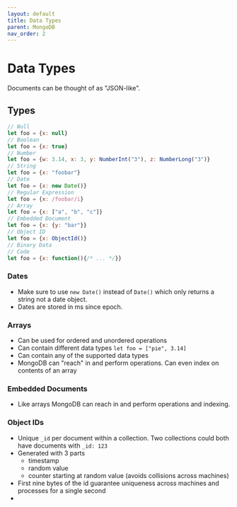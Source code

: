 ```yaml
---
layout: default 
title: Data Types 
parent: MongoDB 
nav_order: 2
---
```


# Data Types

Documents can be thought of as "JSON-like".

## Types

```javascript
// Null
let foo = {x: null}
// Boolean
let foo = {x: true}
// Number
let foo = {w: 3.14, x: 3, y: NumberInt("3"), z: NumberLong("3")}
// String
let foo = {x: "foobar"}
// Date
let foo = {x: new Date()}
// Regular Expression
let foo = {x: /foobar/i}
// Array
let foo = {x: ["a", "b", "c"]}
// Embedded Document
let foo = {x: {y: "bar"}}
// Object ID
let foo = {x: ObjectId()}
// Binary Data
// Code
let foo = {x: function(){/* ... */}}
```

### Dates

* Make sure to use `new Date()` instead of `Date()` which only returns a string not a date object.
* Dates are stored in ms since epoch.

### Arrays

* Can be used for ordered and unordered operations
* Can contain different data types `let foo = ["pie", 3.14]`
* Can contain any of the supported data types
* MongoDB can "reach" in and perform operations. Can even index on contents of an array

### Embedded Documents

* Like arrays MongoDB can reach in and perform operations and indexing.

### Object IDs

* Unique `_id` per document within a collection. Two collections could both have documents with `_id: 123`
* Generated with 3 parts
  * timestamp
  * random value
  * counter starting at random value (avoids collisions across machines)
* First nine bytes of the id guarantee uniqueness across machines and processes for a single second
* 